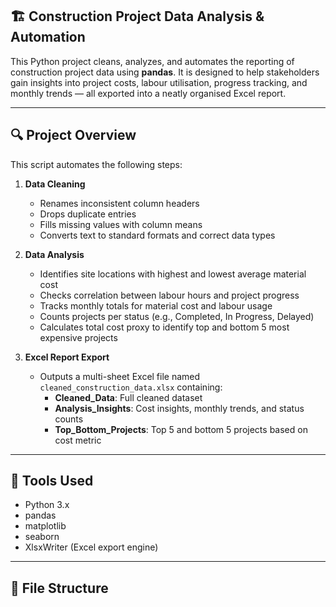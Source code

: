 ## 🏗️ Construction Project Data Analysis & Automation

This Python project cleans, analyzes, and automates the reporting of construction project data using **pandas**. It is designed to help stakeholders gain insights into project costs, labour utilisation, progress tracking, and monthly trends — all exported into a neatly organised Excel report.

---

## 🔍 Project Overview

This script automates the following steps:

1. **Data Cleaning**
   - Renames inconsistent column headers
   - Drops duplicate entries
   - Fills missing values with column means
   - Converts text to standard formats and correct data types

2. **Data Analysis**
   - Identifies site locations with highest and lowest average material cost
   - Checks correlation between labour hours and project progress
   - Tracks monthly totals for material cost and labour usage
   - Counts projects per status (e.g., Completed, In Progress, Delayed)
   - Calculates total cost proxy to identify top and bottom 5 most expensive projects

3. **Excel Report Export**
   - Outputs a multi-sheet Excel file named `cleaned_construction_data.xlsx` containing:
     - **Cleaned_Data**: Full cleaned dataset
     - **Analysis_Insights**: Cost insights, monthly trends, and status counts
     - **Top_Bottom_Projects**: Top 5 and bottom 5 projects based on cost metric

---

## 🧰 Tools Used

- Python 3.x
- pandas
- matplotlib
- seaborn
- XlsxWriter (Excel export engine)

---

## 📁 File Structure
